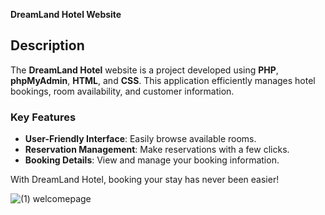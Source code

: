 **DreamLand Hotel Website**

## Description

The **DreamLand Hotel** website is a project developed using **PHP**, **phpMyAdmin**, **HTML**, and **CSS**. This application efficiently manages hotel bookings, room availability, and customer information. 

### Key Features
- **User-Friendly Interface**: Easily browse available rooms.
- **Reservation Management**: Make reservations with a few clicks.
- **Booking Details**: View and manage your booking information.

With DreamLand Hotel, booking your stay has never been easier!

![(1) welcomepage](https://github.com/user-attachments/assets/9b4f7197-7716-43ad-8a5f-500f6af36e02)

